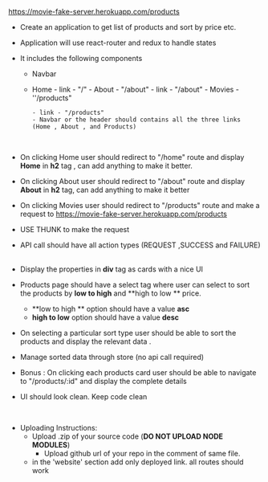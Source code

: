 https://movie-fake-server.herokuapp.com/products
​

- Create an application to get list of products and sort by price etc.
  ​
- Application will use react-router and redux to handle states
  ​
- It includes the following components

  - Navbar
  - Home - link - "/" - About - "/about" - link - "/about" - Movies - ''/products"

        - link - "/products"
        - Navbar or the header should contains all the three links (Home , About , and Products)

    ​

- On clicking Home user should redirect to "/home" route and display **Home** in **h2** tag , can add anything to make it better.
  ​
- On clicking About user should redirect to "/about" route and display **About** in **h2** tag, can add anything to make it better
  ​
- On clicking Movies user should redirect to "/products" route and make a request to https://movie-fake-server.herokuapp.com/products
  ​
- USE THUNK to make the request
  ​
- API call should have all action types (REQUEST ,SUCCESS and FAILURE)
  ​
- Display the properties in **div** tag as cards with a nice UI
  ​
- Products page should have a select tag where user can select to sort the products by **low to high** and **high to low ** price.
  ​
  - **low to high ** option should have a value **asc**
  - **high to low** option should have a value **desc**
    ​
- On selecting a particular sort type user should be able to sort the products and display the relevant data .
  ​
- Manage sorted data through store (no api call required)
  ​
- Bonus : On clicking each products card user should be able to navigate to "/products/:id" and display the complete details
  ​
- UI should look clean. Keep code clean
  ​

​

- Uploading Instructions:
  - Upload .zip of your source code (**DO NOT UPLOAD NODE MODULES**)
    - Upload github url of your repo in the comment of same file.
  - in the 'website' section add only deployed link. all routes should work
